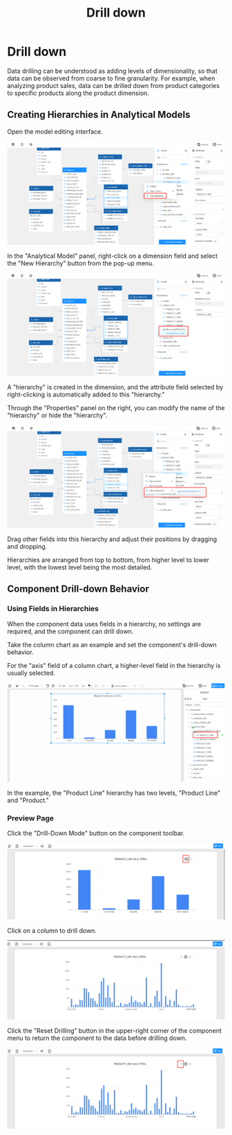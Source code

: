 ﻿---
id: kzt-jmgnjs
title: Drill down
sidebar_position: 50
---
# Drill down

Data drilling can be understood as adding levels of dimensionality, so that data can be observed from coarse to fine granularity. For example, when analyzing product sales, data can be drilled down from product categories to specific products along the product dimension.

## Creating Hierarchies in Analytical Models

Open the model editing interface.

![1677400661992](../../../static/img/en/datafor/analysis/1677400661992.png)

In the "Analytical Model" panel, right-click on a dimension field and select the "New Hierarchy" button from the pop-up menu.

![1677400737020](../../../static/img/en/datafor/analysis/1677400737020.png)

A "hierarchy" is created in the dimension, and the attribute field selected by right-clicking is automatically added to this "hierarchy."

Through the "Properties" panel on the right, you can modify the name of the "hierarchy" or hide the "hierarchy".

![1677400828510](../../../static/img/en/datafor/analysis/1677400828510.png)

Drag other fields into this hierarchy and adjust their positions by dragging and dropping.


Hierarchies are arranged from top to bottom, from higher level to lower level, with the lowest level being the most detailed.

## Component Drill-down Behavior

### Using Fields in Hierarchies

When the component data uses fields in a hierarchy, no settings are required, and the component can drill down.

Take the column chart as an example and set the component's drill-down behavior.

For the "axis" field of a column chart, a higher-level field in the hierarchy is usually selected.

![1677401056266](../../../static/img/en/datafor/analysis/1677401056266.png)

In the example, the "Product Line" hierarchy has two levels, "Product Line" and "Product."

### Preview Page

Click the "Drill-Down Mode" button on the component toolbar.

![1677402081753](../../../static/img/en/datafor/analysis/1677402081753.png)

Click on a column to drill down.

![1677402128961](../../../static/img/en/datafor/analysis/1677402128961.png)


Click the "Reset Drilling" button in the upper-right corner of the component menu to return the component to the data before drilling down.

![1677402023419](../../../static/img/en/datafor/analysis/1677402023419.png)
